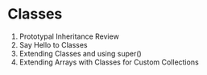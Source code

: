 # Classes

1. Prototypal Inheritance Review
2. Say Hello to Classes
3. Extending Classes and using super()
4. Extending Arrays with Classes for Custom Collections
